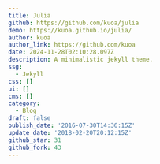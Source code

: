 ```yaml
---
title: Julia
github: https://github.com/kuoa/julia
demo: https://kuoa.github.io/julia/
author: kuoa
author_link: https://github.com/kuoa
date: 2024-11-28T02:10:28.097Z
description: A minimalistic jekyll theme.
ssg:
  - Jekyll
css: []
ui: []
cms: []
category:
  - Blog
draft: false
publish_date: '2016-07-30T14:36:15Z'
update_date: '2018-02-20T20:12:15Z'
github_star: 31
github_fork: 43
---
```

